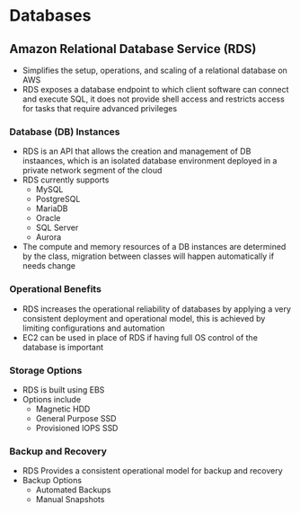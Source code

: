 # Databases

## Amazon Relational Database Service (RDS)
- Simplifies the setup, operations, and scaling of a relational database on AWS
- RDS exposes a database endpoint to which client software can connect and execute SQL, it does not provide shell access and restricts access for tasks that require advanced privileges

### Database (DB) Instances
- RDS is an API that allows the creation and management of DB instaances, which is an isolated database environment deployed in a private network segment of the cloud
- RDS currently supports
  - MySQL
  - PostgreSQL
  - MariaDB
  - Oracle
  - SQL Server
  - Aurora
- The compute and memory resources of a DB instances are determined by the class, migration between classes will happen automatically if needs change

### Operational Benefits
- RDS increases the operational reliability of databases by applying a very consistent deployment and operational model, this is achieved by limiting configurations and automation
- EC2 can be used in place of RDS if having full OS control of the database is important

### Storage Options
- RDS is built using EBS
- Options include
  - Magnetic HDD
  - General Purpose SSD
  - Provisioned IOPS SSD

### Backup and Recovery
- RDS Provides a consistent operational model for backup and recovery
- Backup Options
  - Automated Backups
  - Manual Snapshots
